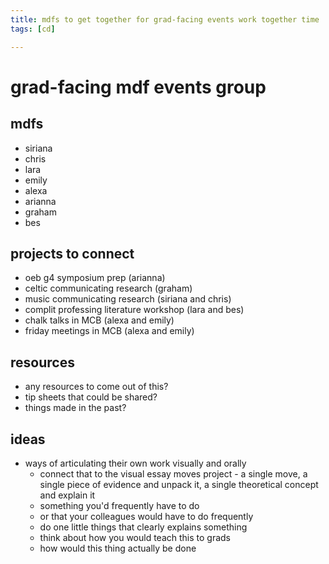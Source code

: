 ```yaml
---
title: mdfs to get together for grad-facing events work together time
tags: [cd]

---
```


# grad-facing mdf events group

## mdfs
* siriana
* chris
* lara
* emily
* alexa
* arianna
* graham
* bes

## projects to connect
* oeb g4 symposium prep (arianna)
* celtic communicating research (graham)
* music communicating research (siriana and chris)
* complit professing literature workshop (lara and bes)
* chalk talks in MCB (alexa and emily)
* friday meetings in MCB (alexa and emily)

## resources
* any resources to come out of this?
* tip sheets that could be shared?
* things made in the past?

## ideas
* ways of articulating their own work visually and orally
    * connect that to the visual essay moves project - a single move, a single piece of evidence and unpack it, a single theoretical concept and explain it
    * something you'd frequently have to do 
    * or that your colleagues would have to do frequently 
    * do one little things that clearly explains something
    * think about how you would teach this to grads
    * how would this thing actually be done